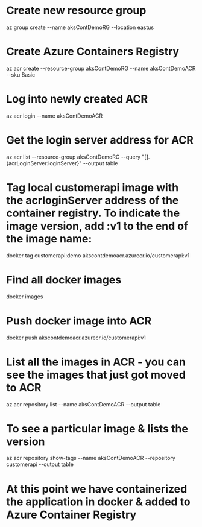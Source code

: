 # Create new resource group
az group create --name aksContDemoRG --location eastus

# Create Azure Containers Registry
az acr create --resource-group aksContDemoRG --name aksContDemoACR --sku Basic

# Log into newly created ACR
az acr login --name aksContDemoACR

# Get the login server address for ACR
az acr list --resource-group aksContDemoRG --query "[].{acrLoginServer:loginServer}" --output table

# Tag local customerapi image with the acrloginServer address of the container registry. To indicate the image version, add :v1 to the end of the image name:
docker tag customerapi:demo akscontdemoacr.azurecr.io/customerapi:v1

# Find all docker images
 docker images

# Push docker image into ACR
 docker push akscontdemoacr.azurecr.io/customerapi:v1

# List all the images in ACR - you can see the images that just got moved to ACR
az acr repository list --name aksContDemoACR --output table

# To see a particular image & lists the version
az acr repository show-tags --name aksContDemoACR --repository customerapi --output table

# At this point we have containerized the application in docker & added to Azure Container Registry








